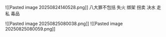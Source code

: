 ![[Pasted image 20250824140528.png]]
八大罪不包括 失火 绑架 拐卖 决水 走私 毒品


![[Pasted image 20250825080038.png]]
![[Pasted image 20250825080059.png]]

